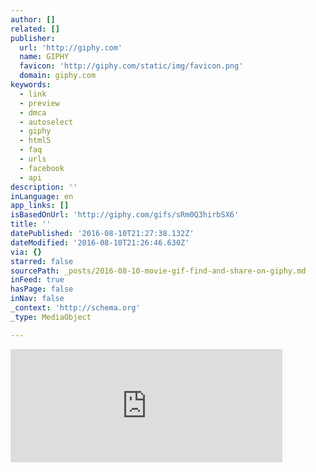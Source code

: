 ```yaml
---
author: []
related: []
publisher:
  url: 'http://giphy.com'
  name: GIPHY
  favicon: 'http://giphy.com/static/img/favicon.png'
  domain: giphy.com
keywords:
  - link
  - preview
  - dmca
  - autoselect
  - giphy
  - html5
  - faq
  - urls
  - facebook
  - api
description: ''
inLanguage: en
app_links: []
isBasedOnUrl: 'http://giphy.com/gifs/sRm0Q3hirbSX6'
title: ''
datePublished: '2016-08-10T21:27:38.132Z'
dateModified: '2016-08-10T21:26:46.630Z'
via: {}
starred: false
sourcePath: _posts/2016-08-10-movie-gif-find-and-share-on-giphy.md
inFeed: true
hasPage: false
inNav: false
_context: 'http://schema.org'
_type: MediaObject

---
```

<iframe src="http://cdn.embedly.com/widgets/media.html?src=https%3A%2F%2Fgiphy.com%2Fembed%2FsRm0Q3hirbSX6%2Ftwitter%2Fiframe&amp;src_secure=1&amp;url=http%3A%2F%2Fgiphy.com%2Fgifs%2FsRm0Q3hirbSX6&amp;image=https%3A%2F%2Fmedia.giphy.com%2Fmedia%2FsRm0Q3hirbSX6%2Fgiphy.gif&amp;key=b7d04c9b404c499eba89ee7072e1c4f7&amp;type=text%2Fhtml&amp;schema=giphy" width="435" height="181" scrolling="no" frameborder="0" allowfullscreen="" style=""></iframe>